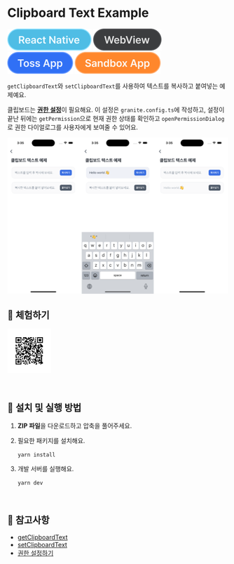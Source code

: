 # Clipboard Text Example

![React Native](../assets/tags/tag-react-native.svg)
![WebView](../assets/tags/tag-webview.svg)
![Toss App](../assets/tags/tag-toss-app.svg)
![Sandbox App](../assets/tags/tag-sandbox-app.svg)

`getClipboardText`와 `setClipboardText`를 사용하여 텍스트를 복사하고 붙여넣는 예제예요.

클립보드는 [**권한 설정**](https://developers-apps-in-toss.toss.im/bedrock/reference/framework/%EA%B6%8C%ED%95%9C/permission.html)이 필요해요. 이 설정은 `granite.config.ts`에 작성하고, 설정이 끝난 뒤에는 `getPermission`으로 현재 권한 상태를 확인하고 `openPermissionDialog`로 권한 다이얼로그를 사용자에게 보여줄 수 있어요.

<img src="../assets/examples/with-clipboard-text-example-image.png" ait="example image" width="1010px"/>

<br />

## 📲 체험하기

<img src="../assets/qr-codes/with-clipboard-text-qr-code.svg" ait="qr code" width="100px" />&nbsp;

<br />

## 🚀 설치 및 실행 방법

1. **ZIP 파일**을 다운로드하고 압축을 풀어주세요.

2. 필요한 패키지를 설치해요.

   ```
   yarn install
   ```

3. 개발 서버를 실행해요.

   ```
   yarn dev
   ```

<br />

## 📌 참고사항

- [getClipboardText](https://developers-apps-in-toss.toss.im/bedrock/reference/framework/%ED%81%B4%EB%A6%BD%EB%B3%B4%EB%93%9C/getClipboardText.html)
- [setClipboardText](https://developers-apps-in-toss.toss.im/bedrock/reference/framework/%ED%81%B4%EB%A6%BD%EB%B3%B4%EB%93%9C/setClipboardText.html)
- [권한 설정하기](https://developers-apps-in-toss.toss.im/bedrock/reference/framework/%EA%B6%8C%ED%95%9C/permission.html)
